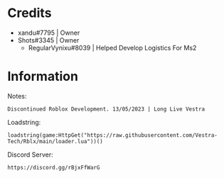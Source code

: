 # Credits
   
- xandu#7795 | Owner
- Shots#3345 | Owner
    - RegularVynixu#8039 | Helped Develop Logistics For Ms2

# Information
Notes:
```
Discontinued Roblox Development. 13/05/2023 | Long Live Vestra
```

Loadstring:
```
loadstring(game:HttpGet("https://raw.githubusercontent.com/Vestra-Tech/Rblx/main/loader.lua"))()
```
Discord Server:
```
https://discord.gg/rBjxFfWarG
```